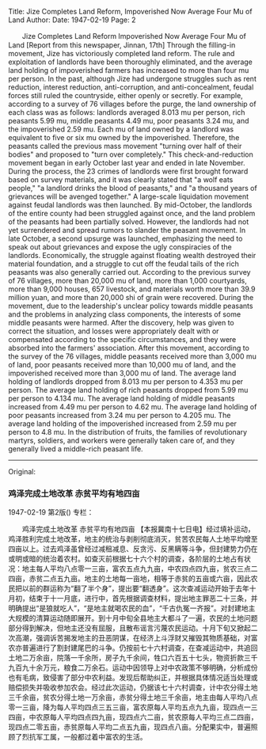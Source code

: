 Title: Jize Completes Land Reform, Impoverished Now Average Four Mu of Land
Author: 
Date: 1947-02-19
Page: 2

　　Jize Completes Land Reform
    Impoverished Now Average Four Mu of Land
    [Report from this newspaper, Jinnan, 17th] Through the filling-in movement, Jize has victoriously completed land reform. The rule and exploitation of landlords have been thoroughly eliminated, and the average land holding of impoverished farmers has increased to more than four mu per person. In the past, although Jize had undergone struggles such as rent reduction, interest reduction, anti-corruption, and anti-concealment, feudal forces still ruled the countryside, either openly or secretly. For example, according to a survey of 76 villages before the purge, the land ownership of each class was as follows: landlords averaged 8.013 mu per person, rich peasants 5.99 mu, middle peasants 4.49 mu, poor peasants 3.24 mu, and the impoverished 2.59 mu. Each mu of land owned by a landlord was equivalent to five or six mu owned by the impoverished. Therefore, the peasants called the previous mass movement "turning over half of their bodies" and proposed to "turn over completely." This check-and-reduction movement began in early October last year and ended in late November. During the process, the 23 crimes of landlords were first brought forward based on survey materials, and it was clearly stated that "a wolf eats people," "a landlord drinks the blood of peasants," and "a thousand years of grievances will be avenged together." A large-scale liquidation movement against feudal landlords was then launched. By mid-October, the landlords of the entire county had been struggled against once, and the land problem of the peasants had been partially solved. However, the landlords had not yet surrendered and spread rumors to slander the peasant movement. In late October, a second upsurge was launched, emphasizing the need to speak out about grievances and expose the ugly conspiracies of the landlords. Economically, the struggle against floating wealth destroyed their material foundation, and a struggle to cut off the feudal tails of the rich peasants was also generally carried out. According to the previous survey of 76 villages, more than 20,000 mu of land, more than 1,000 courtyards, more than 9,000 houses, 657 livestock, and materials worth more than 39.9 million yuan, and more than 20,000 shi of grain were recovered. During the movement, due to the leadership's unclear policy towards middle peasants and the problems in analyzing class components, the interests of some middle peasants were harmed. After the discovery, help was given to correct the situation, and losses were appropriately dealt with or compensated according to the specific circumstances, and they were absorbed into the farmers' association. After this movement, according to the survey of the 76 villages, middle peasants received more than 3,000 mu of land, poor peasants received more than 10,000 mu of land, and the impoverished received more than 3,000 mu of land. The average land holding of landlords dropped from 8.013 mu per person to 4.353 mu per person. The average land holding of rich peasants dropped from 5.99 mu per person to 4.134 mu. The average land holding of middle peasants increased from 4.49 mu per person to 4.62 mu. The average land holding of poor peasants increased from 3.24 mu per person to 4.205 mu. The average land holding of the impoverished increased from 2.59 mu per person to 4.8 mu. In the distribution of fruits, the families of revolutionary martyrs, soldiers, and workers were generally taken care of, and they generally lived a middle-rich peasant life.



<hr /> 

Original: 


### 鸡泽完成土地改革  赤贫平均有地四亩

1947-02-19
第2版()
专栏：

　　鸡泽完成土地改革
    赤贫平均有地四亩
    【本报冀南十七日电】经过填补运动，鸡泽胜利完成土地改革，地主的统治与剥削彻底消灭，贫苦农民每人土地平均增至四亩以上。过去鸡泽虽曾经过减租减息、反贪污、反黑瞒等斗争，但封建势力仍在或明或暗的统治着农村。如查灭前根据七十六个村的调查，各阶层的土地占有状况：地主每人平均八点零一三亩，富农五点九九亩，中农四点四九亩，贫农三点二四亩，赤贫二点五九亩。地主的土地每一亩地，相等于赤贫的五亩或六亩，因此农民把以前的群运称为“翻了半个身”，提出要“翻透身”。这次查减运动开始于去年十月初，结束于十一月底，进行中，首先根据调查材料，提出地主罪恶二十三条，并明确提出“是狼就吃人”，“是地主就喝农民的血”，“千古仇冤一齐报”。对封建地主大规模的清算运动随即展开。到十月中旬全县地主大都斗了一遍，农民的土地问题部分得到解决，但地主还没有屈服，且散布谣言污蔑农民运动。十月下旬又掀起二次高潮，强调诉苦揭发地主的丑恶阴谋，在经济上斗浮财又摧毁其物质基础，对富农亦普遍进行了割封建尾巴的斗争。仍按前七十六村调查，在查减运动中，共追回土地二万余亩，院落一千余所，房子九千余间，牲口六百五十七头，物资折款三千九百九十余万元，粮食二万余石。运动中因领导上对中农政策不够明确，分析成份也有毛病，致侵害了部分中农利益。发现后帮助纠正，并根据具体情况适当处理或赔偿损失并吸收参加农会。经过此次运动，仍据该七十六村调查，计中农分得土地三千余亩，贫农分得土地一万余亩，赤贫分得土地三千余亩，地主由每人平均八点零一三亩，降为每人平均四点三五三亩，富农原每人平均五点九九亩，现四点一三四亩，中农原每人平均四点四九亩，现四点六二亩，贫农原每人平均三点二四亩，现四点二零五亩，赤贫原每人平均二点五九亩，现四点八亩。分配果实中，普遍照顾了烈抗军工属，一般都过着中富农的生活。

